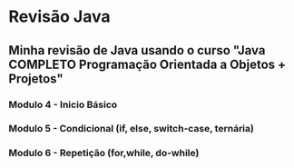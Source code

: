 # Revisão Java

## Minha revisão de Java usando o curso "Java COMPLETO Programação Orientada a Objetos + Projetos"

### Modulo 4 - Inicio Básico

### Modulo 5 - Condicional (if, else, switch-case, ternária)

### Modulo 6 - Repetição (for,while, do-while)